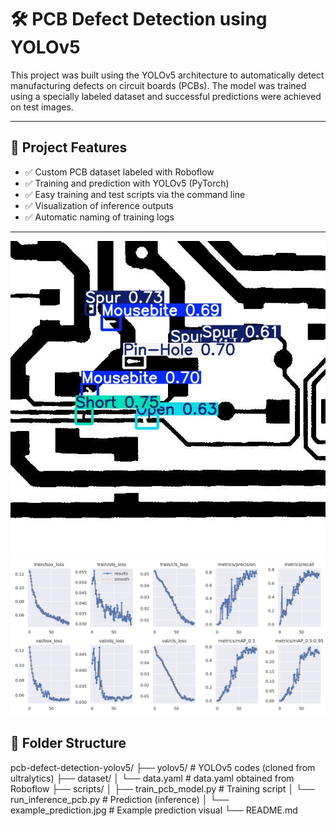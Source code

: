 # 🛠️ PCB Defect Detection using YOLOv5

This project was built using the YOLOv5 architecture to automatically detect manufacturing defects on circuit boards (PCBs). The model was trained using a specially labeled dataset and successful predictions were achieved on test images.

---

## 📌 Project Features

- ✅ Custom PCB dataset labeled with Roboflow
- ✅ Training and prediction with YOLOv5 (PyTorch)
- ✅ Easy training and test scripts via the command line
- ✅ Visualization of inference outputs
- ✅ Automatic naming of training logs

---

![alt text](Result.jpg)
![alt text](Result2.png)

## 📁 Folder Structure
pcb-defect-detection-yolov5/
├── yolov5/ # YOLOv5 codes (cloned from ultralytics)
├── dataset/
│ └── data.yaml # data.yaml obtained from Roboflow
├── scripts/
│ ├── train_pcb_model.py # Training script
│ └── run_inference_pcb.py # Prediction (inference)
│ └── example_prediction.jpg # Example prediction visual 
└── README.md
